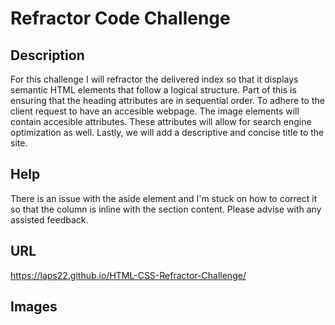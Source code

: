 # Refractor Code Challenge

## Description

For this challenge I will refractor the delivered index so that it displays semantic HTML elements that follow a logical structure. Part of this is ensuring that the heading attributes are in sequential order. To adhere to the client request to have an accesible webpage. The image elements will contain accesible attributes. These attributes will allow for search engine optimization as well. Lastly, we will add a descriptive and concise title to the site.

## Help

There is an issue with the aside element and I'm stuck on how to correct it so that the column is inline with the section content. Please advise with any assisted feedback.

## URL
https://laps22.github.io/HTML-CSS-Refractor-Challenge/

## Images

